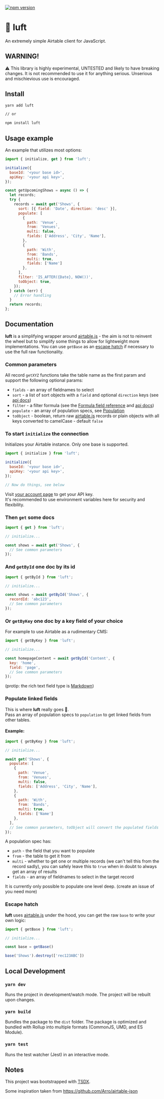 [![npm version](https://img.shields.io/npm/v/luft)](https://www.npmjs.com/package/luft)


# 💨 luft

An extremely simple Airtable client for JavaScript.

## WARNING!

⚠️ This library is highly experimental, UNTESTED and likely to have breaking changes. It is not recommended to use it for anything serious. Unserious and mischievious use is encouraged.

## Install

```.sh
yarn add luft

// or

npm install luft
```

## Usage example

An example that utilizes most options:

```.js
import { initialize, get } from 'luft';

initialize({
  baseId: '<your base id>',
  apiKey: '<your api key>',
});

const getUpcomingShows = async () => {
  let records;
  try {
    records = await get('Shows', {
      sort: [{ field: 'Date', direction: 'desc' }],
      populate: [
        {
          path: 'Venue',
          from: 'Venues',
          multi: false,
          fields: ['Address', 'City', 'Name'],
        },
        {
          path: 'With',
          from: 'Bands',
          multi: true,
          fields: ['Name']
        },
      ],
      filter: 'IS_AFTER({Date}, NOW())',
      toObject: true,
    });
  } catch (err) {
    // Error handling
  }
  return records;
};
```

## Documentation

**luft** is a simplifying wrapper around [airtable.js](https://github.com/airtable/airtable.js/) - the aim is not to reinvent the wheel but to simplify some things to allow for lightweight more implementations. You can use `getBase` as an [escape hatch](#escape-hatch) if necessary to use the full raw functionality.

### Common parameters

All record `getXYZ` functions take the table name as the first param and support the following optional params:

- `fields` - an array of fieldnames to select
- `sort` - a list of sort objects with a `field` and optional `direction` keys (see [api docs](https://airtable.com/api))
- `filter` - a filter formula (see the [Formula field reference](https://support.airtable.com/hc/en-us/articles/203255215-Formula-Field-Reference) and [api docs](https://airtable.com/api))
- `populate` - an array of population specs, see [Population](#populate-linked-fields)
- `toObject` - boolean, return raw [airtable.js](https://github.com/airtable/airtable.js/) records or plain objects with all keys converted to camelCase - default `false`

### To start `initialize` the connection

Initializes your Airtable instance. Only one base is supported.

```.js
import { initialize } from 'luft';

initialize({
  baseId: '<your base id>',
  apiKey: '<your api key>',
});

// Now do things, see below
```

Visit [your account page](https://airtable.com/account) to get your API key.  
It's recommended to use environment variables here for security and flexibility.

### Then `get` some docs

```.js
import { get } from 'luft';

// initialize...

const shows = await get('Shows', {
  // See common parameters
});
```

### And `getById` one doc by its id

```.js
import { getById } from 'luft';

// initialize...

const shows = await getById('Shows', {
  recordId: 'abc123',
  // See common parameters
});

```

### Or `getByKey` one doc by a key field of your choice

For example to use Airtable as a rudimentary CMS:

```.js
import { getByKey } from 'luft';

// initialize...

const homepageContent = await getById('Content', {
  key: 'home',
  field: 'page',
  // See common parameters
});
```

(protip: the rich text field type is [Markdown](https://support.airtable.com/hc/en-us/articles/360043256713-Markdown-rich-text-output-in-the-API))

### Populate linked fields

This is where **luft** really goes 💨.  
Pass an array of population specs to `population` to get linked fields from other tables.

#### Example:

```.js
import { getByKey } from 'luft';

// initialize...

await get('Shows', {
  populate: [
    {
      path: 'Venue',
      from: 'Venues',
      multi: false,
      fields: ['Address', 'City', 'Name'],
    },
    {
      path: 'With',
      from: 'Bands',
      multi: true,
      fields: ['Name']
    },
  ],
  // See common parameters, toObject will convert the populated fields as well
});
```

A population spec has:

- `path` - the field that you want to populate
- `from` - the table to get it from
- `multi` - whether to get one or multiple records (we can't tell this from the record sadly), you can safely leave this to `true` when in doubt to always get an array of results
- `fields` - an array of fieldnames to select in the target record

It is currently only possible to populate one level deep. (create an issue of you need more)

### Escape hatch

**luft** uses [airtable.js](https://github.com/airtable/airtable.js/) under the hood, you can get the raw `base` to write your own logic:

```.js
import { getBase } from 'luft';

// initialize...

const base = getBase()

base('Shows').destroy(['rec123ABC'])
```

## Local Development

### `yarn dev`

Runs the project in development/watch mode. The project will be rebuilt upon changes.

### `yarn build`

Bundles the package to the `dist` folder.
The package is optimized and bundled with Rollup into multiple formats (CommonJS, UMD, and ES Module).

### `yarn test`

Runs the test watcher (Jest) in an interactive mode.

## Notes

This project was bootstrapped with [TSDX](https://github.com/jaredpalmer/tsdx).

Some inspiration taken from https://github.com/Arro/airtable-json
